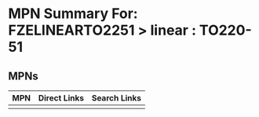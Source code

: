 



# MPN Summary For: FZELINEARTO2251 > linear : TO220-51

## MPNs
  

|MPN|Direct Links|Search Links|
| :--- | :--- | :--- |
||||
